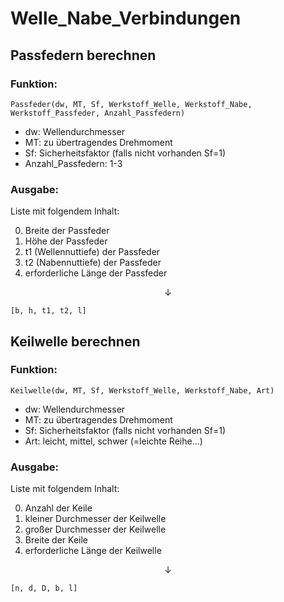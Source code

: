 # Welle_Nabe_Verbindungen

## Passfedern berechnen  
### Funktion:  
```
Passfeder(dw, MT, Sf, Werkstoff_Welle, Werkstoff_Nabe, Werkstoff_Passfeder, Anzahl_Passfedern)
```
- dw: Wellendurchmesser  
- MT: zu übertragendes Drehmoment  
- Sf: Sicherheitsfaktor (falls nicht vorhanden Sf=1)  
- Anzahl_Passfedern: 1-3  

### Ausgabe:  
Liste mit folgendem Inhalt:   

0. Breite der Passfeder  
1. Höhe der Passfeder  
2. t1 (Wellennuttiefe) der Passfeder  
3. t2 (Nabennuttiefe) der Passfeder  
4. erforderliche Länge der Passfeder  

$$ \downarrow$$  
```
[b, h, t1, t2, l]
```

## Keilwelle berechnen  
### Funktion:  
```
Keilwelle(dw, MT, Sf, Werkstoff_Welle, Werkstoff_Nabe, Art)
```
- dw: Wellendurchmesser  
- MT: zu übertragendes Drehmoment  
- Sf: Sicherheitsfaktor (falls nicht vorhanden Sf=1)  
- Art: leicht, mittel, schwer (=leichte Reihe...)  

### Ausgabe:  
Liste mit folgendem Inhalt:  

0. Anzahl der Keile  
1. kleiner Durchmesser der Keilwelle  
2. großer Durchmesser der Keilwelle  
3. Breite der Keile  
4. erforderliche Länge der Keilwelle  

$$ \downarrow$$  
```
[n, d, D, b, l]
```

